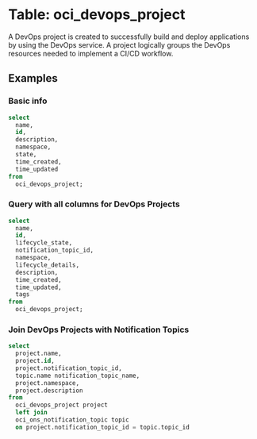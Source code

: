 # Table: oci_devops_project

A DevOps project is created to successfully build and deploy applications by using the DevOps service. A project logically groups the DevOps resources needed to implement a CI/CD workflow.

## Examples

### Basic info

```sql
select
  name,
  id,
  description,
  namespace,
  state,
  time_created,
  time_updated
from
  oci_devops_project;
```

### Query with all columns for DevOps Projects

```sql
select
  name,
  id,
  lifecycle_state,
  notification_topic_id,
  namespace,
  lifecycle_details,
  description,
  time_created,
  time_updated,
  tags
from
  oci_devops_project;
```

### Join DevOps Projects with Notification Topics

```sql
select
  project.name,
  project.id,
  project.notification_topic_id,
  topic.name notification_topic_name,
  project.namespace,
  project.description
from
  oci_devops_project project
  left join
  oci_ons_notification_topic topic
  on project.notification_topic_id = topic.topic_id
```
